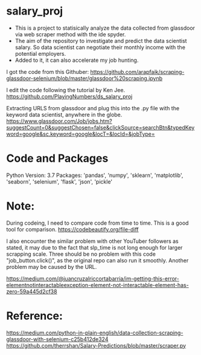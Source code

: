 # salary_proj

* This is a project to statisically analyze the data collected from glassdoor via web scraper method with the ide spyder. 
* The aim of the repository to investigate and predict the data scientist salary. So data scientist can negotiate their monthly income with the potential employers. 
* Added to it, it can also accelerate my job hunting. 

I got the code from this Githuber:
https://github.com/arapfaik/scraping-glassdoor-selenium/blob/master/glassdoor%20scraping.ipynb

I edit the code following the tutorial by Ken Jee. 
https://github.com/PlayingNumbers/ds_salary_proj

Extracting URLS from glassdoor and plug this into the .py file with the keyword data scientist, anywhere in the globe.
https://www.glassdoor.com/Job/jobs.htm?suggestCount=0&suggestChosen=false&clickSource=searchBtn&typedKeyword=google&sc.keyword=google&locT=&locId=&jobType=

# Code and Packages
Python Version: 3.7
Packages: 'pandas', 'numpy', 'sklearn', 'matplotlib', 'seaborn', 'selenium', 'flask', 'json', 'pickle'

# Note:
During codeing, I need to compare code from time to time. This is a good tool for comparison.
https://codebeautify.org/file-diff

I also encounter the similar problem with other YouTuber followers as stated, it may due to the fact that slp_time is not long enough for larger scrapping scale. Three should be no problem with this code "job_button.click()", as the original repo can also run it smoothly. Another problem may be caused by the URL. 

https://medium.com/@juancruzalriccortabarria/im-getting-this-error-elementnotinteractableexception-element-not-interactable-element-has-zero-59a445d2cf38

# Reference:
https://medium.com/python-in-plain-english/data-collection-scraping-glassdoor-with-selenium-c25b412de324
https://github.com/therrshan/Salary-Predictions/blob/master/scraper.py
